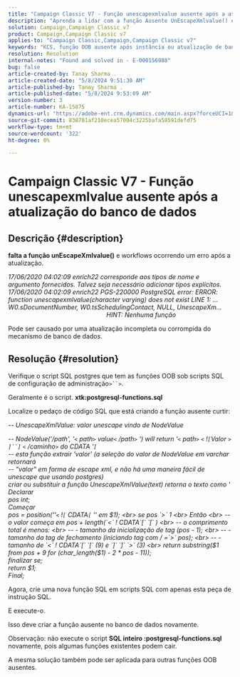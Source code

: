 ```yaml
---
title: "Campaign Classic V7 - Função unescapexmlvalue ausente após a atualização do banco de dados"
description: "Aprenda a lidar com a função Ausente UnEscapeXmlvalue() e workflows encontrando erros após a atualização."
solution: Campaign,Campaign Classic v7
product: Campaign,Campaign Classic v7
applies-to: "Campaign Classic,Campaign,Campaign Classic v7"
keywords: "KCS, função OOB ausente após instância ou atualização de banco de dados"
resolution: Resolution
internal-notes: "Found and solved in - E-000156988"
bug: false
article-created-by: Tanay Sharma .
article-created-date: "5/8/2024 9:51:30 AM"
article-published-by: Tanay Sharma .
article-published-date: "5/8/2024 9:53:09 AM"
version-number: 3
article-number: KA-15875
dynamics-url: "https://adobe-ent.crm.dynamics.com/main.aspx?forceUCI=1&pagetype=entityrecord&etn=knowledgearticle&id=3904d784-200d-ef11-9f8a-6045bd026dc7"
source-git-commit: 838781af210ecea57004c3225bafa58591defd75
workflow-type: tm+mt
source-wordcount: '322'
ht-degree: 0%

---
```


# Campaign Classic V7 - Função unescapexmlvalue ausente após a atualização do banco de dados

## Descrição {#description}


<b>falta a função unEscapeXmlvalue()</b> e workflows ocorrendo um erro após a atualização.

*17/06/2020 04:02:09 enrich22 corresponde aos tipos de nome e argumento fornecidos. Talvez seja necessário adicionar tipos explícitos. 
<br>17/06/2020 04:02:09 enrich22 PGS-220000 PostgreSQL error: ERROR: function unescapexmlvalue(character varying) does not exist LINE 1: ... W0.sDocumentNumber, W0.tsSchedulingContact, NULL, UnescapeXm...                                                               HINT: Nenhuma função* 

Pode ser causado por uma atualização incompleta ou corrompida do mecanismo de banco de dados.


## Resolução {#resolution}


Verifique o script SQL postgres que tem as funções OOB sob scripts SQL de configuração de administração`>``>`.

Geralmente é o script. <b>xtk:postgresql-functions.sql</b>

Localize o pedaço de código SQL que está criando a função ausente curtir:

*-- UnescapeXmlValue: valor unescape vindo de NodeValue*

*-- NodeValue(&#39;/path&#39;, &#39;`<` path`>` value`<` /path`>` &#39;) will return &#39;`<` path`>` `<` !`[`Valor `>` `]``]` `<` /caminho`>` do CDATA &#39;`[`
<br>-- esta função extrair &#39;valor&#39; (a seleção do valor de NodeValue em varchar retornará
<br>-- &quot;valor&quot; em forma de escape xml, e não há uma maneira fácil de unescape que usando postgres)
<br>criar ou substituir a função UnescapeXmlValue(text) retorna o texto como &#39;
<br>Declarar
<br> pos int;
<br>Começar
<br> pos = position(&#39;&#39;`<` !`[` CDATA`[` &#39;&#39; em $1);
<br> se pos `>`  1
<br> Então
<br> -- o valor começa em pos + length(`<` ! CDATA`[` `[` )
<br> -- o comprimento total é menos:
<br> -- - tamanho da inicialização de tag (pos - 1);
<br> -- - tamanho da tag de fechamento (iniciando tag com / =`>`  pos);
<br> -- - tamanho de `<` ! CDATA`[` `[`  (9) e `]` `]` `>`  (3)
<br> return substring($1 from pos + 9 for (char_length($1) - 2 \* pos - 11));
<br> finalizar se;
<br> return $1;
<br>Final;*



Agora, crie uma nova função SQL em scripts SQL com apenas esta peça de instrução SQL.

E execute-o.

Isso deve criar a função ausente no banco de dados novamente.

Observação: não execute o script <b>SQL inteiro :postgresql-functions.sql </b>novamente, pois algumas funções existentes podem cair.

A mesma solução também pode ser aplicada para outras funções OOB ausentes.


